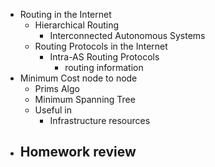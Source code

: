 - Routing in the Internet
  - Hierarchical Routing
    - Interconnected Autonomous Systems
  - Routing Protocols in the Internet
    - Intra-AS Routing Protocols
      - routing information
- Minimum Cost node to node
  - Prims Algo
  - Minimum Spanning Tree
  - Useful in
    - Infrastructure resources
- Homework review
  - 
